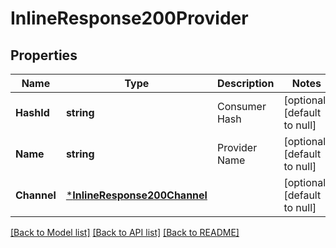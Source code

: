 # InlineResponse200Provider

## Properties
Name | Type | Description | Notes
------------ | ------------- | ------------- | -------------
**HashId** | **string** | Consumer Hash | [optional] [default to null]
**Name** | **string** | Provider Name | [optional] [default to null]
**Channel** | [***InlineResponse200Channel**](inline_response_200_channel.md) |  | [optional] [default to null]

[[Back to Model list]](../README.md#documentation-for-models) [[Back to API list]](../README.md#documentation-for-api-endpoints) [[Back to README]](../README.md)

